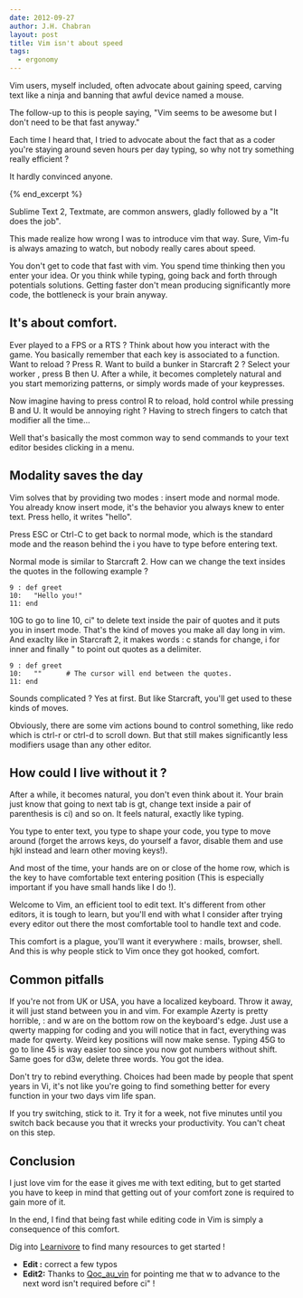 ```yaml
---
date: 2012-09-27
author: J.H. Chabran
layout: post
title: Vim isn't about speed
tags:
  - ergonomy
---
```


Vim users, myself included, often advocate about gaining speed, carving
text like a
ninja and banning that awful device named a mouse.

The follow-up to this is people saying, "Vim seems to be awesome but I
don't need to
be that fast anyway."

Each time I heard that, I tried to advocate about the fact that as a
coder
you're staying around seven hours per day typing, so why not try
something really efficient ?

It hardly convinced anyone.

{% end_excerpt %}

Sublime Text 2, Textmate, are common answers, gladly followed by a "It
does the job".

This made realize how wrong I was to introduce vim that way. Sure,
Vim-fu is always amazing to watch, but nobody really cares about speed.

You don't get to code that fast with vim. You spend time thinking then
you enter your idea. Or you think while typing, going back and forth
through potentials solutions. Getting faster don't mean producing
significantly more code, the bottleneck is your brain anyway.

## It's about comfort.

Ever played to a FPS or a RTS ? Think about how you interact with the
game.
You basically remember that each key is associated to a function. Want
to reload ? Press R. Want to build a bunker in Starcraft 2 ? Select your
worker
, press B then U. After a while, it becomes completely natural and you
start memorizing patterns, or simply words made of your keypresses.

Now imagine having to press control R to reload, hold control while
pressing B and U. It would be annoying right ? Having to strech fingers
to
catch that modifier all the time...

Well that's basically the most common way to send commands to your text
editor besides clicking in a menu.

## Modality saves the day

Vim solves that by providing two modes : insert mode and normal mode.
You already know insert mode, it's the behavior you always knew to enter
text. Press hello, it writes "hello".

Press ESC or Ctrl-C to get back to normal mode, which is the standard
mode and the reason behind the i you have to type before entering text.

Normal mode is similar to Starcraft 2. How can we change the text
insides the quotes in the following example ?

    9 : def greet
    10:   "Hello you!"
    11: end

10G to go to line 10, ci" to delete text inside the pair of quotes and
it puts you in insert mode. That's the kind of moves you make all day
long in vim. And exaclty like in Starcraft 2, it makes words : c stands
for change, i for inner and finally " to point out quotes as a
delimiter.

    9 : def greet
    10:   ""      # The cursor will end between the quotes.
    11: end

Sounds complicated ? Yes at first. But like Starcraft, you'll get used
to these kinds of moves.

Obviously, there are some vim actions bound to control something, like
redo
which is ctrl-r or ctrl-d to scroll down.
But that still makes significantly less modifiers usage than any other
editor.

## How could I live without it ?

After a while, it becomes natural, you don't even think about it.
Your brain just know that going to next
tab is gt, change text inside a pair of parenthesis is ci) and so on. It
feels natural, exactly like typing.

You type to enter text, you type to shape your code, you type to move
around (forget the arrows keys, do yourself a favor, disable them and
use hjkl instead and learn other moving keys!).

And most of the time, your hands are on or close of the home row, which
is
the key to have comfortable text entering position (This is especially
important if you have small hands like I do !).

Welcome to Vim, an efficient tool to edit text. It's different from
other
editors, it is tough to learn, but you'll end with what I consider after
trying every editor out there the most comfortable tool to handle text
and code.

This comfort is a plague, you'll want it everywhere : mails,
browser, shell. And this is why people stick to Vim once they got
hooked, comfort.

## Common pitfalls

If you're not from UK or USA, you have a localized keyboard. Throw it
away, it will just stand between you in and vim. For example Azerty is
pretty horrible, : and w are on the bottom row on the keyboard's edge.
Just use a qwerty mapping for coding and you will notice that in fact,
everything was made for qwerty. Weird key positions will now make sense.
Typing 45G to go to line 45 is way easier too since you now got numbers
without shift. Same goes for d3w, delete three words. You got the idea.

Don't try to rebind everything. Choices had been made by people that
spent years in Vi, it's not like you're going to find something better
for every function in your two days vim life span.

If you try switching, stick to it. Try it for a week, not five minutes
until you switch back because you that it wrecks your productivity.
You can't cheat on this step.

## Conclusion

I just love vim for the ease it gives me with text editing, but to get
started you have to keep in mind that getting out of your comfort zone
is required to gain more of it.

In the end, I find that being fast while editing code in Vim is simply a
consequence of this comfort.

Dig into [Learnivore](http://www.learnivore.com/search/vim) to find many
resources to get started !

- **Edit :** correct a few typos
- **Edit2:** Thanks to
  [Qoc_au_vin](http://www.reddit.com/user/Qoc_au_vin) for pointing me
  that w to advance to the next word isn't required before ci" !
